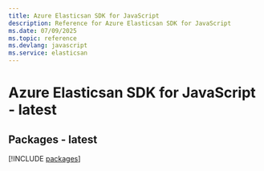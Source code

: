 ```yaml
---
title: Azure Elasticsan SDK for JavaScript
description: Reference for Azure Elasticsan SDK for JavaScript
ms.date: 07/09/2025
ms.topic: reference
ms.devlang: javascript
ms.service: elasticsan
---
```

# Azure Elasticsan SDK for JavaScript - latest
## Packages - latest
[!INCLUDE [packages](elasticsan-index.md)]